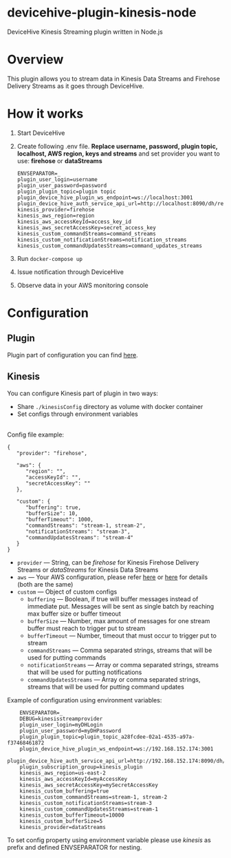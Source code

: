 # devicehive-plugin-kinesis-node
DeviceHive Kinesis Streaming plugin written in Node.js
# Overview
This plugin allows you to stream data in Kinesis Data Streams and Firehose Delivery Streams as it goes through DeviceHive.

# How it works

 1. Start DeviceHive
 2. Create following .env file. **Replace username, password, plugin topic, localhost, AWS region, keys and streams** and set provider you want to use: **firehose** or **dataStreams**

        ENVSEPARATOR=_
        plugin_user_login=username
        plugin_user_password=password
        plugin_plugin_topic=plugin topic
        plugin_device_hive_plugin_ws_endpoint=ws://localhost:3001
        plugin_device_hive_auth_service_api_url=http://localhost:8090/dh/rest
        kinesis_provider=firehose
        kinesis_aws_region=region
        kinesis_aws_accessKeyId=access_key_id
        kinesis_aws_secretAccessKey=secret_access_key
        kinesis_custom_commandStreams=command_streams
        kinesis_custom_notificationStreams=notification_streams
        kinesis_custom_commandUpdatesStreams=command_updates_streams

 3. Run `docker-compose up`
 4. Issue notification through DeviceHive
 5. Observe data in your AWS monitoring console

# Configuration
## Plugin
Plugin part of configuration you can find [here](https://github.com/devicehive/devicehive-plugin-core-node#configuration).
## Kinesis
You can configure Kinesis part of plugin in two ways:

 - Share `./kinesisConfig` directory as volume with docker container
 - Set configs through environment variables

<br />
Config file example:

    {
       "provider": "firehose",

       "aws": {
          "region": "",
          "accessKeyId": "",
          "secretAccessKey": ""
       },

       "custom": {
          "buffering": true,
          "bufferSize": 10,
          "bufferTimeout": 1000,
          "commandStreams": "stream-1, stream-2",
          "notificationStreams": "stream-3",
          "commandUpdatesStreams": "stream-4"
       }
    }

 - `provider` — String, can be *firehose* for Kinesis Firehose Delivery Streams or *dataStreams* for Kinesis Data Streams
 - `aws` — Your AWS configuration, please refer [here](https://docs.aws.amazon.com/AWSJavaScriptSDK/latest/AWS/Kinesis.html#constructor-property) or [here](https://docs.aws.amazon.com/AWSJavaScriptSDK/latest/AWS/Firehose.html#constructor-property) for details (both are the same)
 - `custom` — Object of custom configs
	 - `buffering` — Boolean, if true will buffer messages instead of immediate put. Messages will be sent as single batch by reaching max buffer size or buffer timeout
	 - `bufferSize` — Number, max amount of messages for one stream buffer must reach to trigger put to stream
	 - `bufferTimeout` — Number, timeout that must occur to trigger put to stream
	 - `commandStreams` — Comma separated strings, streams that will be used for putting commands
	 - `notificationStreams` — Array or comma separated strings, streams that will be used for putting notifications
	 - `commandUpdatesStreams` — Array or comma separated strings, streams that will be used for putting command updates

Example of configuration using environment variables:

        ENVSEPARATOR=_
        DEBUG=kinesisstreamprovider
        plugin_user_login=myDHLogin
        plugin_user_password=myDHPassword
        plugin_plugin_topic=plugin_topic_a28fcdee-02a1-4535-a97a-f37468461872
        plugin_device_hive_plugin_ws_endpoint=ws://192.168.152.174:3001
        plugin_device_hive_auth_service_api_url=http://192.168.152.174:8090/dh/rest
        plugin_subscription_group=kinesis_plugin
        kinesis_aws_region=us-east-2
        kinesis_aws_accessKeyId=myAccessKey
        kinesis_aws_secretAccessKey=mySecretAccessKey
        kinesis_custom_buffering=true
        kinesis_custom_commandStreams=stream-1, stream-2
        kinesis_custom_notificationStreams=stream-3
        kinesis_custom_commandUpdatesStreams=stream-1
        kinesis_custom_bufferTimeout=10000
        kinesis_custom_bufferSize=5
        kinesis_provider=dataStreams
To set config property using environment variable please use *kinesis* as prefix and defined ENVSEPARATOR for nesting.